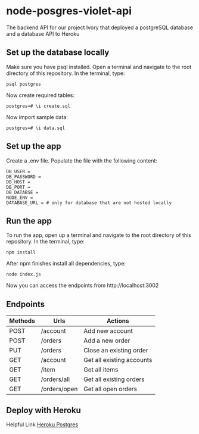 # node-posgres-violet-api
The backend API for our project Ivory that deployed a postgreSQL database and a database API to Heroku 

## Set up the database locally
Make sure you have psql installed. Open a terminal and navigate to the root directory of this repository. In the terminal, type:
```psql
psql postgres
```
Now create required tables:
```psql
postgres=# \i create.sql
```
Now import sample data:
```psql
postgres=# \i data.sql
```

## Set up the app
Create a .env file. Populate the file with the following content:
```config
DB_USER = 
DB_PASSWORD = 
DB_HOST = 
DB_PORT = 
DB_DATABSE = 
NODE_ENV = 
DATABASE_URL = # only for database that are not hosted locally
```

## Run the app
To run the app, open up a terminal and navigate to the root directory of this repository. In the terminal, type:
```
npm install
```
After npm finishes install all dependencies, type:
```
node index.js
```
Now you can access the endpoints from http://localhost:3002
## Endpoints

**Methods** | **Urls** | **Actions**
--- | --- | ---|
POST | /account | Add new account
POST | /orders | Add a new order
PUT | /orders | Close an existing order
GET | /account | Get all existing accounts
GET | /item | Get all items
GET | /orders/all | Get all existing orders
GET | /orders/open | Get all open orders

## Deploy with Heroku
Helpful Link [Heroku Postgres](https://devcenter.heroku.com/articles/heroku-postgresql)